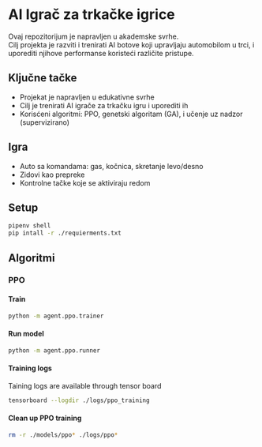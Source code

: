 # AI Igrač za trkačke igrice

Ovaj repozitorijum je napravljen u akademske svrhe.  
Cilj projekta je razviti i trenirati AI botove koji upravljaju automobilom u trci, i uporediti njihove performanse koristeći različite pristupe.

## Ključne tačke

- Projekat je napravljen u edukativne svrhe
- Cilj je trenirati AI igrače za trkačku igru i uporediti ih
- Korisćeni algoritmi: PPO, genetski algoritam (GA), i učenje uz nadzor (supervizirano)

## Igra

- Auto sa komandama: gas, kočnica, skretanje levo/desno
- Zidovi kao prepreke
- Kontrolne tačke koje se aktiviraju redom


## Setup
```sh
pipenv shell
pip intall -r ./requierments.txt
```

## Algoritmi

### PPO
#### Train
```sh
python -m agent.ppo.trainer
```
#### Run model
```sh
python -m agent.ppo.runner
```
#### Training logs
Taining logs are available through tensor board
```sh
tensorboard --logdir ./logs/ppo_training
```

#### Clean up PPO training
```sh
rm -r ./models/ppo* ./logs/ppo*
```